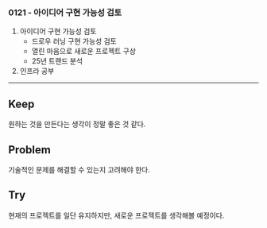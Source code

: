 ### 0121 - 아이디어 구현 가능성 검토
1. 아이디어 구현 가능성 검토
    - 드로우 러닝 구현 가능성 검토
    - 열린 마음으로 새로운 프로젝트 구상
    - 25년 트랜드 분석
2. 인프라 공부


<hr>

## Keep
원하는 것을 만든다는 생각이 정말 좋은 것 같다.


## Problem
기술적인 문제를 해결할 수 있는지 고려해야 한다.


## Try
현재의 프로젝트를 일단 유지하지만, 새로운 프로젝트를 생각해볼 예정이다.


